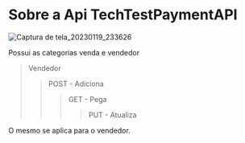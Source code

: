 # Sobre a Api TechTestPaymentAPI

![Captura de tela_20230119_233626](https://user-images.githubusercontent.com/90424448/213606520-762b643c-b260-4fbe-b05f-6cb8c8494f6d.png)

Possui as categorias venda e vendedor
> Vendedor
>> POST - Adiciona 
>>> GET - Pega 
>>>> PUT - Atualiza

O mesmo se aplica para o vendedor.


